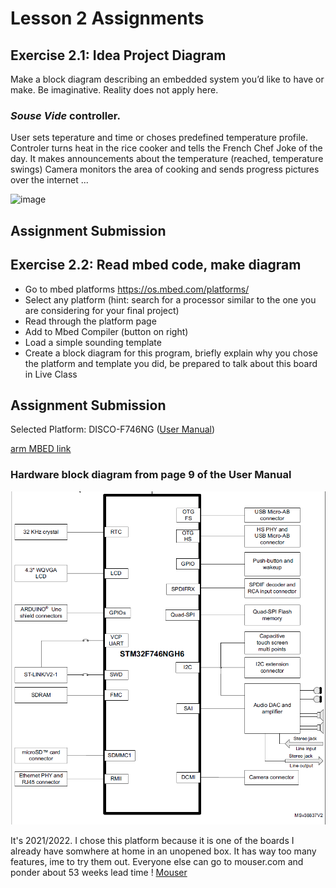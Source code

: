 # Lesson 2 Assignments

## Exercise 2.1: Idea Project Diagram

Make a block diagram describing an embedded system you’d like to have or make. Be imaginative. Reality does not apply here.

### *Souse Vide* controller.
User sets teperature and time or choses predefined temperature profile.
Controler turns heat in the rice cooker and tells the French Chef Joke of the day.
It makes announcements about the temperature (reached, temperature swings) 
Camera monitors the area of cooking and sends progress pictures over the internet ...

![image](./souse-vide.png)

## Assignment Submission



## Exercise 2.2: Read mbed code, make diagram

* Go to mbed platforms https://os.mbed.com/platforms/
* Select any platform (hint: search for a processor similar to the one you are considering
for your final project)
* Read through the platform page
* Add to Mbed Compiler (button on right)
* Load a simple sounding template
* Create a block diagram for this program, briefly explain why you chose the platform
and template you did, be prepared to talk about this board in Live Class

## Assignment Submission

Selected Platform: DISCO-F746NG ([User Manual](https://www.st.com/resource/en/user_manual/um1907-discovery-kit-for-stm32f7-series-with-stm32f746ng-mcu-stmicroelectronics.pdf))

[arm MBED link](https://os.mbed.com/platforms/ST-Discovery-F746NG/)

### Hardware block diagram from page 9 of the User Manual
![image](./platform.png)




It's 2021/2022.
I chose this platform because it is one of the boards I already have somwhere at home in an unopened box.
It has way too many features, ime to try them out. 
Everyone else can go to mouser.com and ponder about 53 weeks lead time !
[Mouser](https://www.mouser.com/ProductDetail/511-STM32F746G-DISCO)
